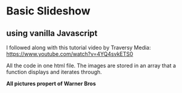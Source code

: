# Basic Slideshow

## using vanilla Javascript

I followed along with this tutorial video by Traversy Media:
<https://www.youtube.com/watch?v=4YQ4svkETS0>

All the code in one html file. The images are stored in an array that a function displays and iterates through.

**All pictures propert of Warner Bros**

